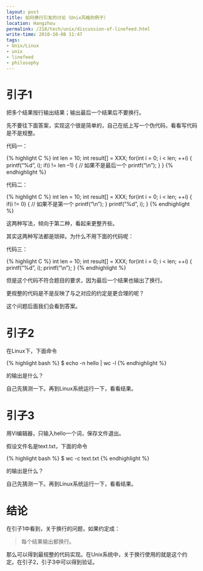 ```yaml
---
layout: post
title: 如何换行引发的讨论（Unix风格的例子）
location: Hangzhou
permalink: /218/tech/unix/discussion-of-linefeed.html
write-time: 2010-10-08 11:47
tags:
- Unix/Linux
- unix
- linefeed
- philosophy
---
```


引子1
==================

把多个结果按行输出结果；输出最后一个结果后不要换行。

先不要往下面答案，实现这个很是简单的，自己在纸上写一个伪代码，看看写代码是不是规整。

代码一：

{% highlight C %}
int len = 10;
int result[] = XXX;
for(int i = 0; i < len; ++i) {
    printf(“%d”, i);
    if(i != len –1) { // 如果不是最后一个
        printf(“\n”);
    }
}
{% endhighlight %}

代码二：

{% highlight C %}
int len = 10;
int result[] = XXX;
for(int i = 0; i < len; ++i) {
    if(i != 0) { // 如果不是第一个
        printf(“\n”);
    }
    printf(“%d”, i);
}
{% endhighlight %}

这两种写法，倾向于第二种，看起来更整齐些。

其实这两种写法都是琐碎。为什么不用下面的代码呢：

代码三：

{% highlight C %}
int len = 10;
int result[] = XXX;
for(int i = 0; i < len; ++i) {
    printf(“%d”, i);
    printf(“\n”);
} 
{% endhighlight %}

但是这个代码不符合题目的要求，因为最后一个结果也输出了换行。

更规整的代码是不是反映了与之对应的约定是更合理的呢？

这个问题后面我们会看到答案。


引子2
======================


在Linux下，下面命令

{% highlight bash %}
$ echo -n hello | wc -l
{% endhighlight %}

的输出是什么？

自己先猜测一下。再到Linux系统运行一下，看看结果。

引子3
=================

用VI编辑器，只输入hello一个词，保存文件退出。

假设文件名是text.txt，下面的命令

{% highlight bash %}
$ wc -c text.txt
{% endhighlight %}

的输出是什么？

自己先猜测一下。再到Linux系统运行一下，看看结果。

结论
==================

在引子1中看到，关于换行的问题，如果约定成：

> 每个结果输出都换行。

那么可以得到最规整的代码实现。在Unix系统中，关于换行使用的就是这个约定。在引子2，引子3中可以得到验证。
